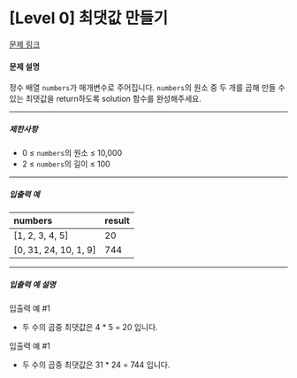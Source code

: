 # [Level 0] 최댓값 만들기

[문제 링크](https://school.programmers.co.kr/learn/courses/30/lessons/120847)

#### 문제 설명

정수 배열 ```numbers```가 매개변수로 주어집니다. ```numbers```의 원소 중 두 개를 곱해 만들 수 있는 최댓값을 return하도록 solution 함수를 완성해주세요.

---

##### 제한사항

- 0 ≤ ```numbers```의 원소 ≤ 10,000
- 2 ≤ ```numbers```의 길이 ≤ 100

---

##### 입출력 예

|numbers|result|
|:---|:---|
|[1, 2, 3, 4, 5]|20|
|[0, 31, 24, 10, 1, 9]|744|

---

##### 입출력 예 설명

입출력 예 #1

- 두 수의 곱중 최댓값은 4 * 5 = 20 입니다.

입출력 예 #1

- 두 수의 곱중 최댓값은 31 * 24 = 744 입니다.
